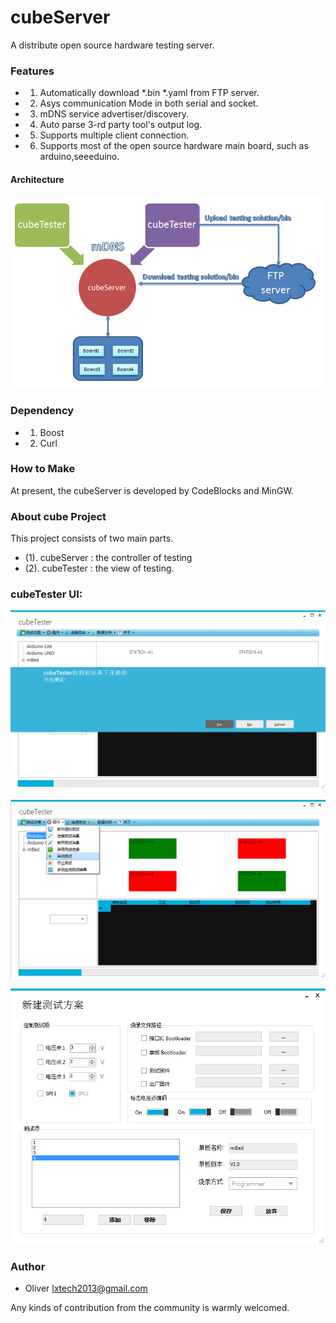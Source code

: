 cubeServer
==========

A distribute open source hardware testing server. 

### Features

* 1. Automatically download *.bin *.yaml from FTP server.
* 2. Asys communication Mode in both serial and socket.
* 3. mDNS service advertiser/discovery.
* 4. Auto parse 3-rd party tool's output log.
* 5. Supports multiple client connection.
* 6. Supports most of the open source hardware main board, such as arduino,seeeduino.

#### Architecture
![Create new testing solution](https://raw.githubusercontent.com/CasyWang/cubeServer/f5298411e6425828cae643d334fe9b902aa5889d/doc/cubeTest4.jpg)

### Dependency 

* 1. Boost
* 2. Curl

### How to Make

At present, the cubeServer is developed by CodeBlocks and MinGW.

### About cube Project

This project consists of two main parts.
* (1). cubeServer : the controller of testing 
* (2). cubeTester : the view of testing. 

### cubeTester UI:

![Automatically detect main board](https://raw.githubusercontent.com/CasyWang/cubeServer/f5298411e6425828cae643d334fe9b902aa5889d/doc/cubeTest1.jpg)

![Testing](https://raw.githubusercontent.com/CasyWang/cubeServer/f5298411e6425828cae643d334fe9b902aa5889d/doc/cubeTest2.jpg)

![Create new testing solution](https://raw.githubusercontent.com/CasyWang/cubeServer/f5298411e6425828cae643d334fe9b902aa5889d/doc/cubeTest3.jpg)

### Author

* Oliver <lxtech2013@gmail.com>

Any kinds of contribution from the community is warmly welcomed.